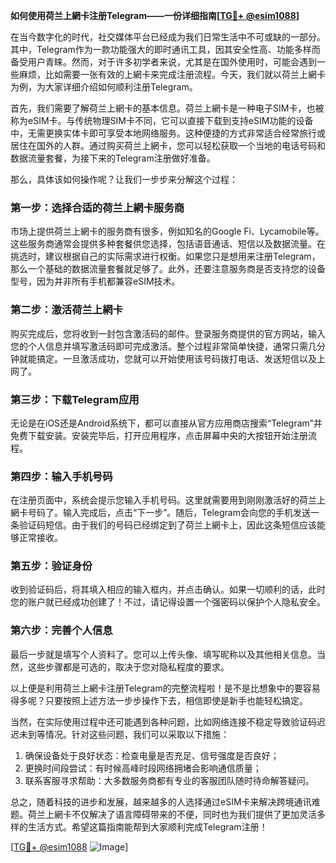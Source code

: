 **如何使用荷兰上網卡注册Telegram——一份详细指南[[TG💪+ @esim1088](https://t.me/s/esim1088)]**

在当今数字化的时代，社交媒体平台已经成为我们日常生活中不可或缺的一部分。其中，Telegram作为一款功能强大的即时通讯工具，因其安全性高、功能多样而备受用户青睐。然而，对于许多初学者来说，尤其是在国外使用时，可能会遇到一些麻烦，比如需要一张有效的上網卡来完成注册流程。今天，我们就以荷兰上網卡为例，为大家详细介绍如何顺利注册Telegram。

首先，我们需要了解荷兰上網卡的基本信息。荷兰上網卡是一种电子SIM卡，也被称为eSIM卡。与传统物理SIM卡不同，它可以直接下载到支持eSIM功能的设备中，无需更换实体卡即可享受本地网络服务。这种便捷的方式非常适合经常旅行或居住在国外的人群。通过购买荷兰上網卡，您可以轻松获取一个当地的电话号码和数据流量套餐，为接下来的Telegram注册做好准备。

那么，具体该如何操作呢？让我们一步步来分解这个过程：

### 第一步：选择合适的荷兰上網卡服务商

市场上提供荷兰上網卡的服务商有很多，例如知名的Google Fi、Lycamobile等。这些服务商通常会提供多种套餐供您选择，包括语音通话、短信以及数据流量。在挑选时，建议根据自己的实际需求进行权衡。如果您只是想用来注册Telegram，那么一个基础的数据流量套餐就足够了。此外，还要注意服务商是否支持您的设备型号，因为并非所有手机都兼容eSIM技术。

### 第二步：激活荷兰上網卡

购买完成后，您将收到一封包含激活码的邮件。登录服务商提供的官方网站，输入您的个人信息并填写激活码即可完成激活。整个过程非常简单快捷，通常只需几分钟就能搞定。一旦激活成功，您就可以开始使用该号码拨打电话、发送短信以及上网了。

### 第三步：下载Telegram应用

无论是在iOS还是Android系统下，都可以直接从官方应用商店搜索“Telegram”并免费下载安装。安装完毕后，打开应用程序，点击屏幕中央的大按钮开始注册流程。

### 第四步：输入手机号码

在注册页面中，系统会提示您输入手机号码。这里就需要用到刚刚激活好的荷兰上網卡号码了。输入完成后，点击“下一步”。随后，Telegram会向您的手机发送一条验证码短信。由于我们的号码已经绑定到了荷兰上網卡上，因此这条短信应该能够正常接收。

### 第五步：验证身份

收到验证码后，将其填入相应的输入框内，并点击确认。如果一切顺利的话，此时您的账户就已经成功创建了！不过，请记得设置一个强密码以保护个人隐私安全。

### 第六步：完善个人信息

最后一步就是填写个人资料了。您可以上传头像、填写昵称以及其他相关信息。当然，这些步骤都是可选的，取决于您对隐私程度的要求。

以上便是利用荷兰上網卡注册Telegram的完整流程啦！是不是比想象中的要容易得多呢？只要按照上述方法一步步操作下去，相信即使是新手也能轻松搞定。

当然，在实际使用过程中还可能遇到各种问题，比如网络连接不稳定导致验证码迟迟未到等情况。针对这些问题，我们可以采取以下措施：

1. 确保设备处于良好状态：检查电量是否充足、信号强度是否良好；
2. 更换时间段尝试：有时候高峰时段网络拥堵会影响通信质量；
3. 联系客服寻求帮助：大多数服务商都有专业的客服团队随时待命解答疑问。

总之，随着科技的进步和发展，越来越多的人选择通过eSIM卡来解决跨境通讯难题。荷兰上網卡不仅解决了语言障碍带来的不便，同时也为我们提供了更加灵活多样的生活方式。希望这篇指南能帮到大家顺利完成Telegram注册！

[[TG💪+ @esim1088](https://t.me/s/esim1088) ![Image](https://i.postimg.cc/4NQfJmqS/Snipaste-2025-05-13-00-14-12.png)]